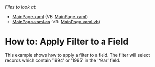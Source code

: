 <!-- default file list -->
*Files to look at*:

* [MainPage.xaml](./CS/DXPivotGrid_Filtering/MainPage.xaml) (VB: [MainPage.xaml](./VB/DXPivotGrid_Filtering/MainPage.xaml))
* [MainPage.xaml.cs](./CS/DXPivotGrid_Filtering/MainPage.xaml.cs) (VB: [MainPage.xaml.vb](./VB/DXPivotGrid_Filtering/MainPage.xaml.vb))
<!-- default file list end -->
# How to: Apply Filter to a Field


<p>This example shows how to apply a filter to a field. The filter will select records which contain '1994' or '1995' in the 'Year' field.</p><br />


<br/>


